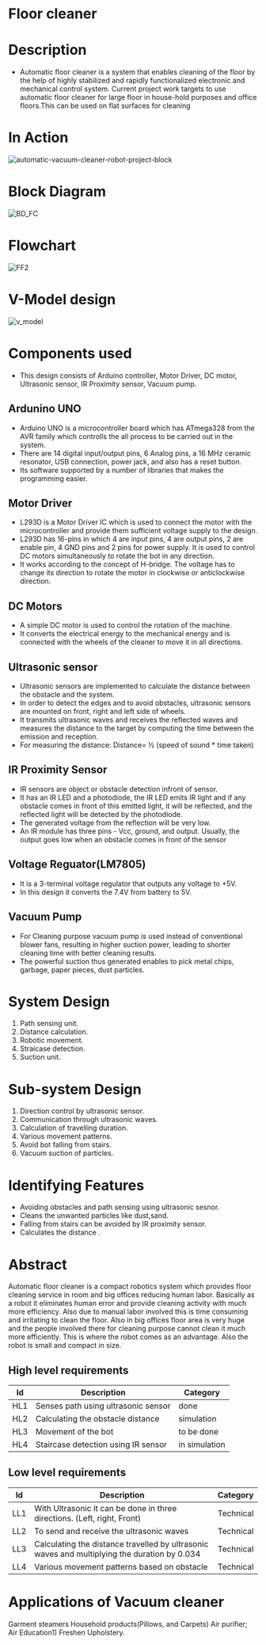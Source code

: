 # Floor cleaner

# Description
* Automatic floor cleaner is a system that enables cleaning of the floor by the help of highly stabilized and rapidly functionalized electronic and mechanical control system. 
Current project work targets to use automatic floor cleaner for large floor in house-hold purposes and office floors.This can be used on flat surfaces for cleaning
# In Action
![automatic-vacuum-cleaner-robot-project-block](https://user-images.githubusercontent.com/99128901/155833436-de4a2bcc-fcd5-441f-a97c-8a65e9463a6d.png)
# Block Diagram
![BD_FC](https://user-images.githubusercontent.com/98872185/155708471-750a3503-6801-48c5-baf5-fc89f11b81ea.PNG)

# Flowchart
![FF2](https://user-images.githubusercontent.com/98872185/155760065-22b28913-d386-4de7-980d-0b21674bb88b.PNG)


# V-Model design
![v_model](https://user-images.githubusercontent.com/98872185/154843619-51f6a8b5-bf05-4366-bcbe-94ac0f084d1f.PNG)


# Components used

* This design consists of Arduino controller, Motor Driver, DC motor, Ultrasonic sensor, IR Proximity sensor, Vacuum pump.

## Ardunino UNO
* Arduino UNO is a microcontroller board which has ATmega328 from the AVR family which controlls the all process to be carried out in the system.
* There are 14 digital input/output pins, 6 Analog pins, a 16 MHz ceramic resonator, USB connection, power jack, and also  has a  reset button. 
* Its software supported  by  a number  of libraries  that makes the programming easier.

## Motor Driver
* L293D is a Motor Driver IC which is used to connect the motor with the microcontroller and provide them  sufficient voltage supply to the design. 
* L293D has  16-pins in  which 4  are input  pins, 4  are output pins, 2 are enable pin, 4 GND pins and 2 pins for power supply.  It is used to control  DC motors simultaneously to rotate the bot in any direction. 
* It works according to the concept of H-bridge. The voltage has to change its direction to rotate the motor in clockwise or anticlockwise direction.

## DC Motors
* A simple DC motor is used to control the rotation of the machine.
* It converts the electrical energy to the mechanical energy and is connected with the wheels of the cleaner to move it in all directions. 

## Ultrasonic sensor
* Ultrasonic sensors are implemented to calculate
the distance between the obstacle and the system. 
* In order to detect the edges and to avoid obstacles, ultrasonic sensors
are mounted on front, right and left side of wheels.
* It  transmits  ultrasonic waves  and receives  the reflected  waves  and measures  the distance  to the  target  by computing  the  time between  the emission and reception. 
* For measuring the distance: 
Distance= ½ (speed of sound * time taken)

## IR Proximity Sensor
* IR sensors are object or obstacle detection infront of sensor.
* It has an IR LED and a photodiode, the IR LED emits IR light and if any obstacle comes in front of this emitted light, it will be reflected, and the reflected light will be detected by the photodiode. 
* The generated voltage from the reflection will be very low. 
* An IR module has three pins - Vcc, ground, and output. Usually, the output goes low when an obstacle comes in front of the sensor

## Voltage Reguator(LM7805)
* It is a 3-terminal voltage regulator that outputs any voltage to +5V.
* In this design it converts the 7.4V from battery to 5V.

## Vacuum Pump
* For Cleaning purpose  vacuum pump is used instead of conventional blower fans, resulting in higher suction power, leading to shorter cleaning time with better cleaning results. 
* The powerful suction thus generated enables to pick metal chips, garbage, paper pieces, dust particles.



# System Design
1) Path sensing unit.
2) Distance calculation.
3) Robotic movement.
4) Straicase detection.
5) Suction unit.

# Sub-system Design
1) Direction control by ultrasonic sensor.
2) Communication through ultrasonic waves.
3) Calculation of travelling duration.
4) Various movement patterns.
5) Avoid bot falling from stairs.
6) Vacuum suction of particles.



# Identifying Features
* Avoiding obstacles and path sensing using ultrasonic sesnor.
* Cleans the unwanted particles like dust,sand.
* Falling from stairs can be avoided by IR proximity sensor.
* Calculates the distance .

# Abstract
Automatic floor cleaner is a compact robotics system which provides floor cleaning service in
room and big offices reducing human labor. Basically as a robot it eliminates human error and
provide cleaning activity with much more efficiency. Also due to manual labor
involved this is time consuming and irritating to clean the floor. Also in big offices floor area is
very huge and the people involved there for cleaning purpose cannot clean it much more
efficiently. This is where the robot comes as an advantage. Also the robot is small and compact
in size.

## High level requirements
| ld | Description | Category |
| --- | --- | --- |
| HL1 | Senses path using ultrasonic sensor | done|
| HL2 | Calculating the obstacle distance | simulation|
| HL3 | Movement of the bot | to be done |
| HL4 | Staircase detection using IR sensor | in simulation |

## Low level requirements
| ld | Description | Category |
| --- | --- | --- |
| LL1 | With Ultrasonic it can be done in three directions. (Left, right, Front) | Technical |
| LL2 | To send and receive the ultrasonic waves | Technical |
| LL3 | Calculating the distance travelled by ultrasonic waves and multiplying the duration by 0.034 | Technical |
| LL4 | Various movement patterns based on obstacle | Technical |

# Applications of Vacuum cleaner

  Garment steamers 
  Household products(Pillows, and Carpets)
  Air purifier; Air Education1) Freshen Upholstery.
